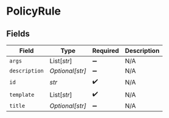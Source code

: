 # PolicyRule


## Fields

| Field              | Type               | Required           | Description        |
| ------------------ | ------------------ | ------------------ | ------------------ |
| `args`             | List[*str*]        | :heavy_minus_sign: | N/A                |
| `description`      | *Optional[str]*    | :heavy_minus_sign: | N/A                |
| `id`               | *str*              | :heavy_check_mark: | N/A                |
| `template`         | List[*str*]        | :heavy_check_mark: | N/A                |
| `title`            | *Optional[str]*    | :heavy_minus_sign: | N/A                |